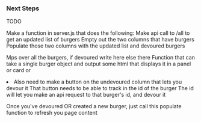 ### Next Steps

TODO

Make a function in server.js that does the following:
Make api call to /all to get an updated list of burgers
Empty out the two columns that have burgers
Populate those two columns with the updated list and devoured burgers

Mps over all the burgers, if devoured write here else there
Function that can take a single burger object and output some html that displays it in a panel or card or <li>
Also need to make a button on the undevoured column that lets you devour it
That button needs to be able to track in the id of the burger
The id will let you make an api request to that burger's id, and devour it

Once you've devoured OR created a new burger, just call this populate function to refresh you page content
